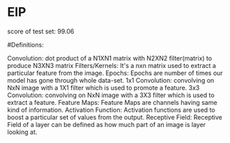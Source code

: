 # EIP
score of test set: 99.06

#Definitions:

Convolution: dot product of a N1XN1 matrix with N2XN2 filter(matrix) to produce N3XN3 matrix
Filters/Kernels: It's a nxn matrix used to extract a particular feature from the image.
Epochs: Epochs are number of times our model has gone through whole data-set.
1x1 Convolution: convolving on NxN image with a 1X1 filter which is used to promote a feature. 
3x3 Convolution: convolving on NxN image with a 3X3 filter which is used to extract a feature. 
Feature Maps: Feature Maps are channels having same kind of information.
Activation Function: Activation functions are used to boost a particular set of values from the output. 
Receptive Field: Receptive Field of a layer can be defined as how much part of an image is layer looking at.
